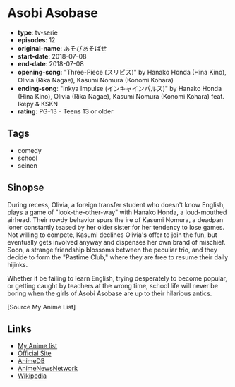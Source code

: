 # Asobi Asobase

-   **type**: tv-serie
-   **episodes**: 12
-   **original-name**: あそびあそばせ
-   **start-date**: 2018-07-08
-   **end-date**: 2018-07-08
-   **opening-song**: "Three-Piece (スリピス)" by Hanako Honda (Hina Kino), Olivia (Rika Nagae), Kasumi Nomura (Konomi Kohara)
-   **ending-song**: "Inkya Impulse (インキャインパルス)" by Hanako Honda (Hina Kino), Olivia (Rika Nagae), Kasumi Nomura (Konomi Kohara) feat. Ikepy & KSKN
-   **rating**: PG-13 - Teens 13 or older

## Tags

-   comedy
-   school
-   seinen

## Sinopse

During recess, Olivia, a foreign transfer student who doesn't know English, plays a game of "look-the-other-way" with Hanako Honda, a loud-mouthed airhead. Their rowdy behavior spurs the ire of Kasumi Nomura, a deadpan loner constantly teased by her older sister for her tendency to lose games. Not willing to compete, Kasumi declines Olivia's offer to join the fun, but eventually gets involved anyway and dispenses her own brand of mischief. Soon, a strange friendship blossoms between the peculiar trio, and they decide to form the "Pastime Club," where they are free to resume their daily hijinks.

Whether it be failing to learn English, trying desperately to become popular, or getting caught by teachers at the wrong time, school life will never be boring when the girls of Asobi Asobase are up to their hilarious antics.

[Source My Anime List]

## Links

-   [My Anime list](https://myanimelist.net/anime/37171/Asobi_Asobase)
-   [Official Site](http://asobiasobase.com/)
-   [AnimeDB](http://anidb.info/perl-bin/animedb.pl?show=anime&aid=13750)
-   [AnimeNewsNetwork](http://www.animenewsnetwork.com/encyclopedia/anime.php?id=20583)
-   [Wikipedia](http://en.wikipedia.org/wiki/Asobi_Asobase)
